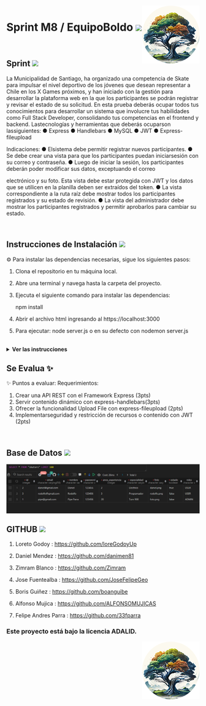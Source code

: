 <img src="public/assets/img/boldoMedio.png" align="right" />
 <h1 align= left ><b>Sprint M8 / EquipoBoldo</b> <img src = "https://media.giphy.com/media/gF2m2JOyGReppog8hU/giphy.gif" width = 80px></h1>

<br>

<h2><b>Sprint</b> <img src ="https://media.giphy.com/media/RIGGWvHpHhtQqJN8Hx/giphy.gif" width = 50px></h2>

La Municipalidad de Santiago, ha organizado una competencia de Skate para impulsar el nivel deportivo de los
jóvenes que desean representar a Chile en los X Games próximos, y han iniciado con la gestión para desarrollar la
plataforma web en la que los participantes se podrán registrar y revisar el estado de su solicitud.
En esta prueba deberás ocupar todos tus conocimientos para desarrollar un sistema que involucre tus habilidades
como Full Stack Developer, consolidando tus competencias en el frontend y backend.
Lastecnologías y herramientas que deberás ocuparson lassiguientes:
● Express
● Handlebars
● MySQL
● JWT
● Express-fileupload

Indicaciones:
● Elsistema debe permitir registrar nuevos participantes.
● Se debe crear una vista para que los participantes puedan iniciarsesión con su correo y contraseña.
● Luego de iniciar la sesión, los participantes deberán poder modificar sus datos, exceptuando el correo

electrónico y su foto. Esta vista debe estar protegida con JWT y los datos que se utilicen en la planilla deben
ser extraídos del token.
● La vista correspondiente a la ruta raíz debe mostrar todos los participantes registrados y su estado de
revisión.
● La vista del administrador debe mostrar los participantes registrados y permitir aprobarlos para cambiar su
estado.

<br>

<h2><b>Instrucciones de Instalación</b> <img src = "https://media.giphy.com/media/3WZJkScSyfYVl7mGLd/giphy.gif" width = 60px></h2> 

⚙️ Para instalar las dependencias necesarias, sigue los siguientes pasos:

1. Clona el repositorio en tu máquina local.
2. Abre una terminal y navega hasta la carpeta del proyecto.
3. Ejecuta el siguiente comando para instalar las dependencias:

   npm install

4. Abrir el archivo html ingresando al https://localhost:3000
5. Para ejecutar: node server.js o en su defecto con nodemon server.js


<br>

<details> <img src = "https://media.giphy.com/media/v1.Y2lkPTc5MGI3NjExcTFtdWgyMmFrcHd4NjhuZWJ4aDJpcTlkbWlyNGQ4dDJwa2ZwZmptcSZlcD12MV9pbnRlcm5hbF9naWZfYnlfaWQmY3Q9cw/B4AgroOi1LkdPxMllY/giphy.gif" width = 50px> <summary><b>Ver las instrucciones</b></summary> 


1. Instalar las dependencias:

   ```sh
   npm install
   ```

2. En el caso de no poder instalar las dependencias:

   ```sh
   npm install --force
   ```

3. Las librerias que estamos ocupando `package.json`:

    ````sh
    ... 
    "name": "helpers",
    "version": "1.0.0",
    "description": "",
    "main": "index.js",
    + "type": "module",
    "scripts": {
    "test": "echo \"Error: no test specified\" && exit 1"
    },
    "author": "",
    "license": "ISC",
    "dependencies": {
    "dotenv": "^16.3.1",
    "express": "^4.18.2",
    "express-fileupload": "^1.4.0",
    "express-handlebars": "^6.0.6",
    "express-session": "^1.17.3",
    "jsonwebtoken": "^8.5.1",
    "jwk": "^0.0.2",
    "pg": "^8.11.3",
    "uuid": "^8.3.2"
    }
    ````

 
</details>

## Se Evalua :sparkles:

✨ Puntos a evaluar:
Requerimientos:
1. Crear una API REST con el Framework Express (3pts)
2. Servir contenido dinámico con express-handlebars(3pts)
3. Ofrecer la funcionalidad Upload File con express-fileupload (2pts)
4. Implementarseguridad y restricción de recursos o contenido con JWT (2pts) 


<br>

<h2><b>Base de Datos</b> <img src ="https://media.giphy.com/media/EK5nB6wQKKN86j7GWx/giphy.gif" width = 50px></h2>

<img src="public/assets/img/bd.png" align="center" />


<br>

<h2><b>GITHUB</b> <img src ="https://media.giphy.com/media/WZAQgT7E0NBfYnvL1C/giphy.gif" width = 50px></h2>

1. Loreto Godoy : https://github.com/loreGodoyUp

2. Daniel Mendez : https://github.com/danimen81

3. Zimram Blanco : https://github.com/Zimram

4. Jose Fuentealba : https://github.com/JoseFelipeGeo

5. Boris Guiñez : https://github.com/boanguibe

6. Alfonso Mujica : https://github.com/ALFONSOMUJICAS

7. Felipe Andres Parra : https://github.com/33fparra


### Este proyecto está bajo la licencia ADALID.
<img src="public/assets/img/boldoMedio.png" align="right" />

